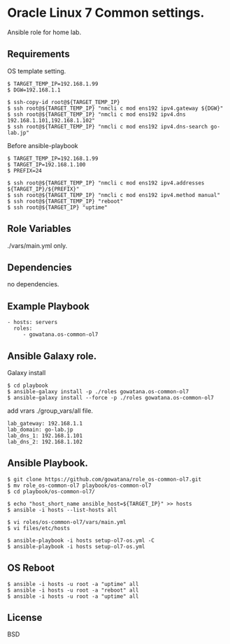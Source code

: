 Oracle Linux 7 Common settings.
===============================

Ansible role for home lab.

Requirements
------------

OS template setting.

```
$ TARGET_TEMP_IP=192.168.1.99
$ DGW=192.168.1.1

$ ssh-copy-id root@${TARGET_TEMP_IP}
$ ssh root@${TARGET_TEMP_IP} "nmcli c mod ens192 ipv4.gateway ${DGW}"
$ ssh root@${TARGET_TEMP_IP} "nmcli c mod ens192 ipv4.dns 192.168.1.101,192.168.1.102"
$ ssh root@${TARGET_TEMP_IP} "nmcli c mod ens192 ipv4.dns-search go-lab.jp"
```

Before ansible-playbook

```
$ TARGET_TEMP_IP=192.168.1.99
$ TARGET_IP=192.168.1.100
$ PREFIX=24

$ ssh root@${TARGET_TEMP_IP} "nmcli c mod ens192 ipv4.addresses ${TARGET_IP}/${PREFIX}"
$ ssh root@${TARGET_TEMP_IP} "nmcli c mod ens192 ipv4.method manual"
$ ssh root@${TARGET_TEMP_IP} "reboot"
$ ssh root@${TARGET_IP} "uptime"
```

Role Variables
--------------

./vars/main.yml only.


Dependencies
------------

no dependencies.


Example Playbook
----------------

    - hosts: servers
      roles:
         - gowatana.os-common-ol7


## Ansible Galaxy role.

Galaxy install

```
$ cd playbook
$ ansible-galaxy install -p ./roles gowatana.os-common-ol7
$ ansible-galaxy install --force -p ./roles gowatana.os-common-ol7
```

add vrars ./group_vars/all file.

```
lab_gateway: 192.168.1.1
lab_domain: go-lab.jp
lab_dns_1: 192.168.1.101
lab_dns_2: 192.168.1.102

```

## Ansible Playbook.

```
$ git clone https://github.com/gowatana/role_os-common-ol7.git
$ mv role_os-common-ol7 playbook/os-common-ol7
$ cd playbook/os-common-ol7/

$ echo "host_short_name ansible_host=${TARGET_IP}" >> hosts
$ ansible -i hosts --list-hosts all

$ vi roles/os-common-ol7/vars/main.yml
$ vi files/etc/hosts

$ ansible-playbook -i hosts setup-ol7-os.yml -C
$ ansible-playbook -i hosts setup-ol7-os.yml
```

## OS Reboot

```
$ ansible -i hosts -u root -a "uptime" all
$ ansible -i hosts -u root -a "reboot" all
$ ansible -i hosts -u root -a "uptime" all
```

License
-------

BSD

